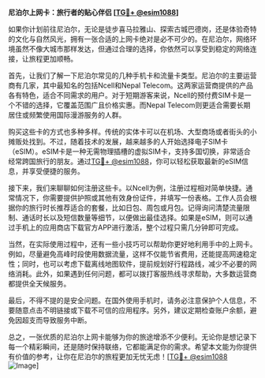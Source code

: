 **尼泊尔上网卡：旅行者的贴心伴侣 [[TG💪+ @esim1088](https://t.me/s/esim1088)]**

如果你计划前往尼泊尔，无论是徒步喜马拉雅山、探索古城巴德岗，还是体验奇特的文化与自然风光，拥有一张合适的上网卡绝对是必不可少的。在尼泊尔，网络环境虽然不像大城市那样发达，但通过合理的选择，你依然可以享受到稳定的网络连接，让旅程更加顺畅。

首先，让我们了解一下尼泊尔常见的几种手机卡和流量卡类型。尼泊尔的主要运营商有几家，其中最知名的包括Ncell和Nepal Telecom。这两家运营商提供的产品各有特色，适合不同需求的用户。对于短期游客来说，Ncell的预付费SIM卡是一个不错的选择，它覆盖范围广且价格实惠。而Nepal Telecom则更适合需要长期居住或频繁使用国际漫游服务的人群。

购买这些卡的方式也多种多样。传统的实体卡可以在机场、大型商场或者街头的小摊贩处找到。不过，随着技术的发展，越来越多的人开始选择电子SIM卡（eSIM）。eSIM卡是一种无需物理插槽的虚拟SIM卡，支持多国切换，非常适合经常跨国旅行的朋友。通过[TG💪+ @esim1088](https://t.me/s/esim1088)，你可以轻松获取最新的eSIM信息，并享受便捷的服务。

接下来，我们来聊聊如何注册这些卡。以Ncell为例，注册过程相对简单快捷。通常情况下，你需要提供护照或其他有效身份证件，并填写一份表格。工作人员会根据你的旅行时长推荐适合的套餐，比如日包、周包或月包。记得询问清楚流量限制、通话时长以及短信数量等细节，以便做出最佳选择。如果是eSIM，则可以通过手机上的应用商店下载官方APP进行激活，整个过程只需几分钟即可完成。

当然，在实际使用过程中，还有一些小技巧可以帮助你更好地利用手中的上网卡。例如，尽量避免高峰时段使用数据流量，这样不仅能节省费用，还能提高网速稳定性；同时，也可以考虑下载离线地图软件，提前规划好行程路线，减少不必要的网络消耗。此外，如果遇到任何问题，都可以拨打客服热线寻求帮助，大多数运营商都提供全天候服务。

最后，不得不提的是安全问题。在国外使用手机时，请务必注意保护个人信息，不要随意点击不明链接或下载不可信的应用程序。另外，建议定期检查账户余额，避免因超支而导致服务中断。

总之，一张优质的尼泊尔上网卡能够为你的旅途增添不少便利。无论你是想记录下每一个精彩瞬间，还是随时保持联络，它都能满足你的需求。希望本文能为你提供有价值的参考，让你在尼泊尔的旅程更加无忧无虑！[[TG💪+ @esim1088](https://t.me/s/esim1088) ![Image](https://i.postimg.cc/4NQfJmqS/Snipaste-2025-05-13-00-14-12.png)]